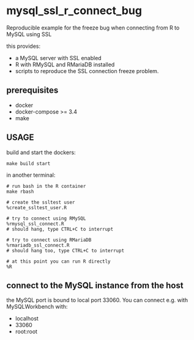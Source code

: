 # mysql_ssl_r_connect_bug
Reproducible example for the freeze bug when connecting from R to MySQL using SSL

this provides:
- a MySQL server with SSL enabled
- R with RMySQL and RMariaDB installed
- scripts to reproduce the SSL connection freeze problem.

## prerequisites

- docker
- docker-compose >= 3.4
- make

## USAGE

build and start the dockers:
```
make build start
```

in another terminal:

```
# run bash in the R container
make rbash

# create the ssltest user
%create_ssltest_user.R

# try to connect using RMySQL
%rmysql_ssl_connect.R
# should hang, type CTRL+C to interrupt

# try to connect using RMariaDB
%rmariadb_ssl_connect.R
# should hang too, type CTRL+C to interrupt

# at this point you can run R directly
%R
```

## connect to the MySQL instance from the host

the MySQL port is bound to local port 33060.
You can connect e.g. with MySQLWorkbench with:

- localhost
- 33060
- root:root
